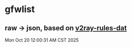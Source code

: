 # gfwlist
## raw -> json, based on [v2ray-rules-dat](https://github.com/Loyalsoldier/v2ray-rules-dat)
Mon Oct 20 12:00:31 AM CST 2025

